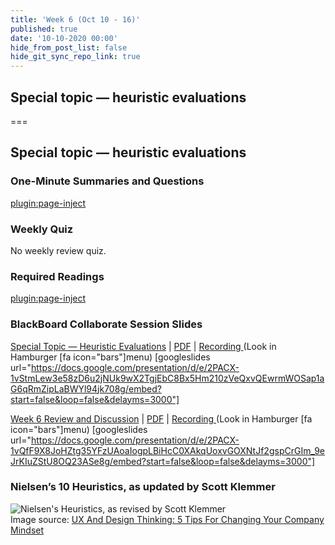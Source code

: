 ```yaml
---
title: 'Week 6 (Oct 10 - 16)'
published: true
date: '10-10-2020 00:00'
hide_from_post_list: false
hide_git_sync_repo_link: true
---
```


## Special topic — heuristic evaluations

===

## Special topic — heuristic evaluations

### One-Minute Summaries and Questions  
[plugin:page-inject](../../lms-assignments/one-minute-summaries/week-06-1)  

### Weekly Quiz
No weekly review quiz.  

### Required Readings  
[plugin:page-inject](../../weekly-readings/week-06-1?template=partials/embedlycardlinkonly)  

### BlackBoard Collaborate Session Slides
[Special Topic — Heuristic Evaluations](https://docs.google.com/presentation/d/e/2PACX-1vStmLew3e58zD6u2jNUk9wX2TgjEbC8Bx5Hm210zVeQxvQEwrmWOSap1aG6qRmZipLaBWYl94jk708g/pub?start=false&loop=false&delayms=3000)  | [PDF](https://canvas.sfu.ca/courses/56304/files/folder/Downloads/Slides%20PDFs/Mini-Lectures%20and%20Activities/Week-06)  | [Recording ](https://canvas.sfu.ca/courses/56304/external_tools/3544) (Look in Hamburger [fa icon="bars"]menu)
[googleslides url="https://docs.google.com/presentation/d/e/2PACX-1vStmLew3e58zD6u2jNUk9wX2TgjEbC8Bx5Hm210zVeQxvQEwrmWOSap1aG6qRmZipLaBWYl94jk708g/embed?start=false&loop=false&delayms=3000"]

[Week 6 Review and Discussion](https://docs.google.com/presentation/d/e/2PACX-1vQfF9X8JoHZtg35YFzUAoaIogpLBiHcC0XAkqUoxvGOXNtJf2gspCrGIm_9eJrKIuZStU8OQ23ASe8g/pub?start=false&loop=false&delayms=3000)  | [PDF](https://canvas.sfu.ca/courses/56304/files/folder/Downloads/Slides%20PDFs/Review%20and%20Discussion/Week-06)  | [Recording ](https://canvas.sfu.ca/courses/56304/external_tools/3544) (Look in Hamburger [fa icon="bars"]menu)
[googleslides url="https://docs.google.com/presentation/d/e/2PACX-1vQfF9X8JoHZtg35YFzUAoaIogpLBiHcC0XAkqUoxvGOXNtJf2gspCrGIm_9eJrKIuZStU8OQ23ASe8g/embed?start=false&loop=false&delayms=3000"]

### Nielsen’s 10 Heuristics, as updated by Scott Klemmer
![Nielsen's Heuristics, as revised by Scott Klemmer](https://images.squarespace-cdn.com/content/v1/546aeb13e4b06c7939161700/1496978769820-M1463IA9HEPB2VGXST1J/ke17ZwdGBToddI8pDm48kFl28Fv_rBK6U19lUwXhUe5Zw-zPPgdn4jUwVcJE1ZvWQUxwkmyExglNqGp0IvTJZUJFbgE-7XRK3dMEBRBhUpxa0tF9mSBjJriQQo24NOBjwQexw4zSBSEILIX37zXwGQYoF0k1-7C-e0ggxJBzRnU/image-asset.jpeg?format=700w)  
Image source: [UX And Design Thinking: 5 Tips For Changing Your Company Mindset](https://www.dreamerux.com/articles/yn7fwsfl6r76n8f88msdgchsa6mny5)
